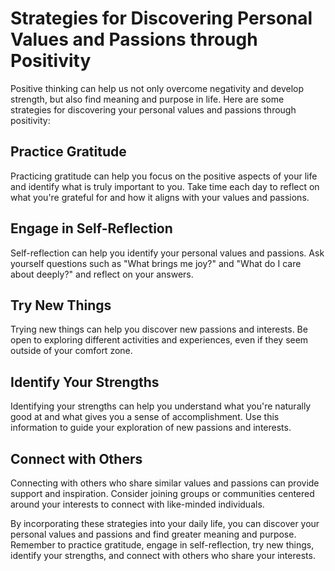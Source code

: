 Strategies for Discovering Personal Values and Passions through Positivity
==========================================================================================================================

Positive thinking can help us not only overcome negativity and develop strength, but also find meaning and purpose in life. Here are some strategies for discovering your personal values and passions through positivity:

Practice Gratitude
------------------

Practicing gratitude can help you focus on the positive aspects of your life and identify what is truly important to you. Take time each day to reflect on what you're grateful for and how it aligns with your values and passions.

Engage in Self-Reflection
-------------------------

Self-reflection can help you identify your personal values and passions. Ask yourself questions such as "What brings me joy?" and "What do I care about deeply?" and reflect on your answers.

Try New Things
--------------

Trying new things can help you discover new passions and interests. Be open to exploring different activities and experiences, even if they seem outside of your comfort zone.

Identify Your Strengths
-----------------------

Identifying your strengths can help you understand what you're naturally good at and what gives you a sense of accomplishment. Use this information to guide your exploration of new passions and interests.

Connect with Others
-------------------

Connecting with others who share similar values and passions can provide support and inspiration. Consider joining groups or communities centered around your interests to connect with like-minded individuals.

By incorporating these strategies into your daily life, you can discover your personal values and passions and find greater meaning and purpose. Remember to practice gratitude, engage in self-reflection, try new things, identify your strengths, and connect with others who share your interests.
